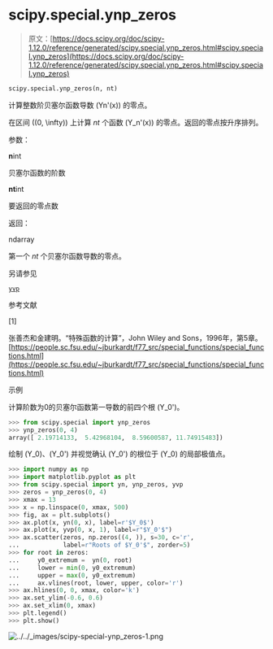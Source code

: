 # scipy.special.ynp_zeros

> 原文：[https://docs.scipy.org/doc/scipy-1.12.0/reference/generated/scipy.special.ynp_zeros.html#scipy.special.ynp_zeros](https://docs.scipy.org/doc/scipy-1.12.0/reference/generated/scipy.special.ynp_zeros.html#scipy.special.ynp_zeros)

```py
scipy.special.ynp_zeros(n, nt)
```

计算整数阶贝塞尔函数导数 \(Yn'(x)\) 的零点。

在区间 \((0, \infty)\) 上计算 *nt* 个函数 \(Y_n'(x)\) 的零点。返回的零点按升序排列。

参数：

**n**int

贝塞尔函数的阶数

**nt**int

要返回的零点数

返回：

ndarray

第一个 *nt* 个贝塞尔函数导数的零点。

另请参见

[`yvp`](scipy.special.yvp.html#scipy.special.yvp "scipy.special.yvp")

参考文献

[1]

张善杰和金建明。“特殊函数的计算”，John Wiley and Sons，1996年，第5章。[https://people.sc.fsu.edu/~jburkardt/f77_src/special_functions/special_functions.html](https://people.sc.fsu.edu/~jburkardt/f77_src/special_functions/special_functions.html)

示例

计算阶数为0的贝塞尔函数第一导数的前四个根 \(Y_0'\)。

```py
>>> from scipy.special import ynp_zeros
>>> ynp_zeros(0, 4)
array([ 2.19714133,  5.42968104,  8.59600587, 11.74915483]) 
```

绘制 \(Y_0\)、\(Y_0'\) 并视觉确认 \(Y_0'\) 的根位于 \(Y_0\) 的局部极值点。

```py
>>> import numpy as np
>>> import matplotlib.pyplot as plt
>>> from scipy.special import yn, ynp_zeros, yvp
>>> zeros = ynp_zeros(0, 4)
>>> xmax = 13
>>> x = np.linspace(0, xmax, 500)
>>> fig, ax = plt.subplots()
>>> ax.plot(x, yn(0, x), label=r'$Y_0$')
>>> ax.plot(x, yvp(0, x, 1), label=r"$Y_0'$")
>>> ax.scatter(zeros, np.zeros((4, )), s=30, c='r',
...            label=r"Roots of $Y_0'$", zorder=5)
>>> for root in zeros:
...     y0_extremum =  yn(0, root)
...     lower = min(0, y0_extremum)
...     upper = max(0, y0_extremum)
...     ax.vlines(root, lower, upper, color='r')
>>> ax.hlines(0, 0, xmax, color='k')
>>> ax.set_ylim(-0.6, 0.6)
>>> ax.set_xlim(0, xmax)
>>> plt.legend()
>>> plt.show() 
```

![../../_images/scipy-special-ynp_zeros-1.png](../Images/80f3333b84e0f39afadfd3cc6b9a7e52.png)
